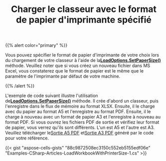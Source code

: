﻿---
title: Charger le classeur avec le format de papier d'imprimante spécifié
type: docs
weight: 430
url: /fr/net/load-workbook-with-specified-printer-paper-size/
---
{{% alert color="primary" %}}

 Vous pouvez spécifier le format de papier d'imprimante de votre choix lors du chargement de votre classeur à l'aide de la[**LoadOptions.SetPaperSize()**](https://reference.aspose.com/cells/net/aspose.cells/loadoptions/methods/setpapersize) méthode. Veuillez noter que si vous créez un nouveau fichier dans MS Excel, vous constaterez que le format de papier est le même que le paramètre de l'imprimante par défaut de votre machine.

{{% /alert %}}

 L'exemple de code suivant illustre l'utilisation de[**LoadOptions.SetPaperSize()**](https://reference.aspose.com/cells/net/aspose.cells/loadoptions/methods/setpapersize) méthode. Il crée d'abord un classeur, puis l'enregistre dans le flux de mémoire au format XLSX. Ensuite, il le charge avec du papier au format A5 et l'enregistre au format PDF. Ensuite, il le charge à nouveau avec un format de papier A3 et l'enregistre à nouveau au format PDF. Si vous ouvrez les fichiers PDF de sortie et vérifiez leur format de papier, vous verrez qu'ils sont différents. L'un est A5 et l'autre est A3. Veuillez télécharger le[Sortie A5 PDF](5115234.pdf) et[Sortie A3 PDF](5115233.pdf) généré par le code pour votre référence.

{{< gist "aspose-cells-gists" "88c9872508ec3150c552eb5155edf06e" "Examples-CSharp-Articles-LoadWorkbookWithPrinterSize-1.cs" >}}
